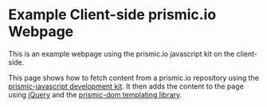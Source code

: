 # Example Client-side prismic.io Webpage 

This is an example webpage using the prismic.io javascript kit on the client-side.

This page shows how to fetch content from a prismic.io repository using the [prismic-javascript development kit](https://github.com/prismicio/prismic-javascript). It then adds the content to the page using [jQuery](https://jquery.com/) and the [prismic-dom templating library](https://github.com/prismicio/prismic-dom).